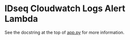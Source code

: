 # IDseq Cloudwatch Logs Alert Lambda

See the docstring at the top of [app.py](app.py) for more information.
